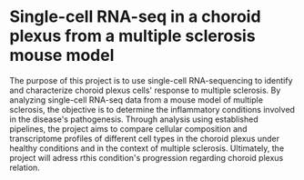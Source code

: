 # Single-cell RNA-seq in a choroid plexus from a multiple sclerosis mouse model


The purpose of this project is to use single-cell RNA-sequencing to identify and characterize choroid plexus cells' response to multiple sclerosis. By analyzing single-cell RNA-seq data from a mouse model of multiple sclerosis, the objective is to determine the inflammatory conditions involved in the disease's pathogenesis. Through analysis using established pipelines, the project aims to compare cellular composition and transcriptome profiles of different cell types in the choroid plexus under healthy conditions and in the context of multiple sclerosis. Ultimately, the project will adress rthis condition's progression regarding choroid plexus relation.
